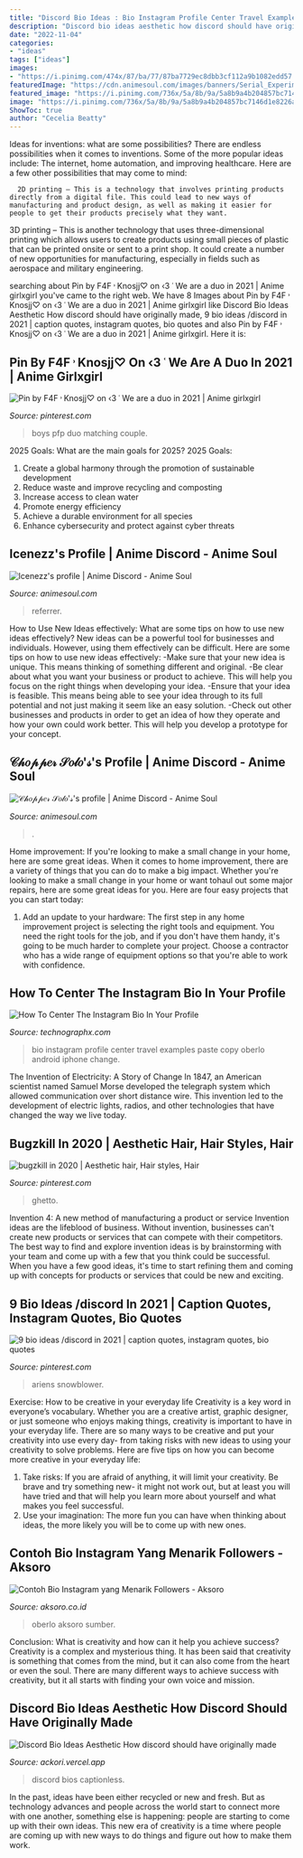 ```yaml
---
title: "Discord Bio Ideas : Bio Instagram Profile Center Travel Examples Paste Copy Oberlo Android Iphone Change"
description: "Discord bio ideas aesthetic how discord should have originally made"
date: "2022-11-04"
categories:
- "ideas"
tags: ["ideas"]
images:
- "https://i.pinimg.com/474x/87/ba/77/87ba7729ec8dbb3cf112a9b1082edd57.jpg"
featuredImage: "https://cdn.animesoul.com/images/banners/Serial_Experiments_Lane_Banner.gif"
featured_image: "https://i.pinimg.com/736x/5a/8b/9a/5a8b9a4b204857bc7146d1e8226a38e8.jpg"
image: "https://i.pinimg.com/736x/5a/8b/9a/5a8b9a4b204857bc7146d1e8226a38e8.jpg"
ShowToc: true
author: "Cecelia Beatty"
---
```



Ideas for inventions: what are some possibilities?
There are endless possibilities when it comes to inventions. Some of the more popular ideas include:
The internet, home automation, and improving healthcare. Here are a few other possibilities that may come to mind: 

      2D printing – This is a technology that involves printing products directly from a digital file. This could lead to new ways of manufacturing and product design, as well as making it easier for people to get their products precisely what they want.
3D printing – This is another technology that uses three-dimensional printing which allows users to create products using small pieces of plastic that can be printed onsite or sent to a print shop. It could create a number of new opportunities for manufacturing, especially in fields such as aerospace and military engineering.

	

		
searching about Pin by F4F ˒ Knosjj♡ on ‹3 ˓ We are a duo in 2021 | Anime girlxgirl you've came to the right web. We have 8 Images about Pin by F4F ˒ Knosjj♡ on ‹3 ˓ We are a duo in 2021 | Anime girlxgirl like Discord Bio Ideas Aesthetic How discord should have originally made, 9 bio ideas /discord in 2021 | caption quotes, instagram quotes, bio quotes and also Pin by F4F ˒ Knosjj♡ on ‹3 ˓ We are a duo in 2021 | Anime girlxgirl. Here it is:
		
    
## Pin By F4F ˒ Knosjj♡ On ‹3 ˓ We Are A Duo In 2021 | Anime Girlxgirl

<img loading=lazy src="https://i.pinimg.com/236x/99/24/88/9924883281275e484ee2e54692ff803a.jpg?nii=t" onerror="this.onerror=null;this.src='https://tse1.mm.bing.net/th?id=OIP.skBCaCd57QHRHDEBSb2IzQAAAA&amp;pid=15.1';" alt="Pin by F4F ˒ Knosjj♡ on ‹3 ˓ We are a duo in 2021 | Anime girlxgirl">

_Source: pinterest.com_

>boys pfp duo matching couple. 

	

2025 Goals: What are the main goals for 2025?
2025 Goals: 
1. Create a global harmony through the promotion of sustainable development 
2. Reduce waste and improve recycling and composting 
3. Increase access to clean water 
4. Promote energy efficiency 
5. Achieve a durable environment for all species 
6. Enhance cybersecurity and protect against cyber threats 

    
## Icenezz&#039;s Profile | Anime Discord - Anime Soul

<img loading=lazy src="https://cdn.animesoul.com/images/banners/Serial_Experiments_Lane_Banner.gif" onerror="this.onerror=null;this.src='https://tse3.mm.bing.net/th?id=OIP.-rgOy8TWVTicxS0x8MUwWAHaBu&amp;pid=15.1';" alt="Icenezz&#039;s profile | Anime Discord - Anime Soul">

_Source: animesoul.com_

>referrer. 

	

How to Use New Ideas effectively: What are some tips on how to use new ideas effectively?
New ideas can be a powerful tool for businesses and individuals. However, using them effectively can be difficult. Here are some tips on how to use new ideas effectively: 
-Make sure that your new idea is unique. This means thinking of something different and original. 
-Be clear about what you want your business or product to achieve. This will help you focus on the right things when developing your idea. 
-Ensure that your idea is feasible. This means being able to see your idea through to its full potential and not just making it seem like an easy solution. 
-Check out other businesses and products in order to get an idea of how they operate and how your own could work better. This will help you develop a prototype for your concept.

    
## 𝒞𝒽𝑜𝓅𝓅𝑒𝓇 𝒮𝑜𝓁𝑜&#039;𝓈&#039;s Profile | Anime Discord - Anime Soul

<img loading=lazy src="https://asapi.animesoul.com/public/user/759611652424990732/avatar" onerror="this.onerror=null;this.src='https://tse1.mm.bing.net/th?id=OIP.zHNPbUT0iyJynkb9uxL-XwAAAA&amp;pid=15.1';" alt="𝒞𝒽𝑜𝓅𝓅𝑒𝓇 𝒮𝑜𝓁𝑜&#039;𝓈&#039;s profile | Anime Discord - Anime Soul">

_Source: animesoul.com_

>. 

	

Home improvement: If you're looking to make a small change in your home, here are some great ideas.
When it comes to home improvement, there are a variety of things that you can do to make a big impact. Whether you're looking to make a small change in your home or want tohaul out some major repairs, here are some great ideas for you. Here are four easy projects that you can start today:
1) Add an update to your hardware: The first step in any home improvement project is selecting the right tools and equipment. You need the right tools for the job, and if you don't have them handy, it's going to be much harder to complete your project. Choose a contractor who has a wide range of equipment options so that you're able to work with confidence.

    
## How To Center The Instagram Bio In Your Profile

<img loading=lazy src="https://technographx.com/wp-content/uploads/2019/02/how-to-center-the-Instagram-bio-2.png" onerror="this.onerror=null;this.src='https://tse4.mm.bing.net/th?id=OIP.nln9c6bnxoMesi2mUwghjgHaDT&amp;pid=15.1';" alt="How To Center The Instagram Bio In Your Profile">

_Source: technographx.com_

>bio instagram profile center travel examples paste copy oberlo android iphone change. 

	

The Invention of Electricity: A Story of Change
In 1847, an American scientist named Samuel Morse developed the telegraph system which allowed communication over short distance wire. This invention led to the development of electric lights, radios, and other technologies that have changed the way we live today.

    
## Bugzkill In 2020 | Aesthetic Hair, Hair Styles, Hair

<img loading=lazy src="https://i.pinimg.com/736x/5a/8b/9a/5a8b9a4b204857bc7146d1e8226a38e8.jpg" onerror="this.onerror=null;this.src='https://tse2.mm.bing.net/th?id=OIP.82ZsqhZ5zwMz4PTEdEgHswHaHa&amp;pid=15.1';" alt="bugzkill in 2020 | Aesthetic hair, Hair styles, Hair">

_Source: pinterest.com_

>ghetto. 

	

Invention 4: A new method of manufacturing a product or service
Invention ideas are the lifeblood of business. Without invention, businesses can't create new products or services that can compete with their competitors. The best way to find and explore invention ideas is by brainstorming with your team and come up with a few that you think could be successful. When you have a few good ideas, it's time to start refining them and coming up with concepts for products or services that could be new and exciting.

    
## 9 Bio Ideas /discord In 2021 | Caption Quotes, Instagram Quotes, Bio Quotes

<img loading=lazy src="https://i.pinimg.com/474x/8e/77/6a/8e776a343532f2c8caa6c85cec06e5ff.jpg" onerror="this.onerror=null;this.src='https://tse1.mm.bing.net/th?id=OIP.IGGBAwpV8MsEbm-OlQ81rgAAAA&amp;pid=15.1';" alt="9 bio ideas /discord in 2021 | caption quotes, instagram quotes, bio quotes">

_Source: pinterest.com_

>ariens snowblower. 

	

Exercise: How to be creative in your everyday life
Creativity is a key word in everyone’s vocabulary. Whether you are a creative artist, graphic designer, or just someone who enjoys making things, creativity is important to have in your everyday life. There are so many ways to be creative and put your creativity into use every day- from taking risks with new ideas to using your creativity to solve problems. Here are five tips on how you can become more creative in your everyday life: 
1. Take risks: If you are afraid of anything, it will limit your creativity. Be brave and try something new- it might not work out, but at least you will have tried and that will help you learn more about yourself and what makes you feel successful. 
2. Use your imagination: The more fun you can have when thinking about ideas, the more likely you will be to come up with new ones.

    
## Contoh Bio Instagram Yang Menarik Followers - Aksoro

<img loading=lazy src="https://aksoro.co.id/wp-content/uploads/2020/05/image8-1-1024x457.png" onerror="this.onerror=null;this.src='https://tse2.mm.bing.net/th?id=OIP.JbcyNNk6bgAa9Jrg8eqXBAHaDT&amp;pid=15.1';" alt="Contoh Bio Instagram yang Menarik Followers - Aksoro">

_Source: aksoro.co.id_

>oberlo aksoro sumber. 

	

Conclusion: What is creativity and how can it help you achieve success?
Creativity is a complex and mysterious thing. It has been said that creativity is something that comes from the mind, but it can also come from the heart or even the soul. There are many different ways to achieve success with creativity, but it all starts with finding your own voice and mission.

    
## Discord Bio Ideas Aesthetic How Discord Should Have Originally Made

<img loading=lazy src="https://i.pinimg.com/474x/87/ba/77/87ba7729ec8dbb3cf112a9b1082edd57.jpg" onerror="this.onerror=null;this.src='https://tse1.mm.bing.net/th?id=OIP.aXfUk2wT--qGP5QHaMQW1AAAAA&amp;pid=15.1';" alt="Discord Bio Ideas Aesthetic How discord should have originally made">

_Source: ackori.vercel.app_

>discord bios captionless. 

	

In the past, ideas have been either recycled or new and fresh. But as technology advances and people across the world start to connect more with one another, something else is happening: people are starting to come up with their own ideas. This new era of creativity is a time where people are coming up with new ways to do things and figure out how to make them work.


